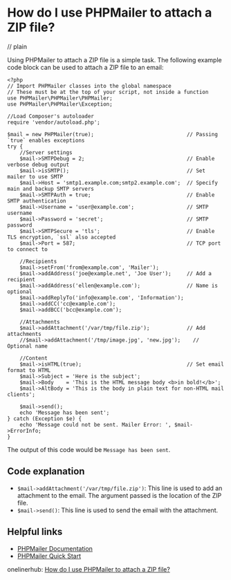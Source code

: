 # How do I use PHPMailer to attach a ZIP file?
// plain

Using PHPMailer to attach a ZIP file is a simple task. The following example code block can be used to attach a ZIP file to an email:

```
<?php
// Import PHPMailer classes into the global namespace
// These must be at the top of your script, not inside a function
use PHPMailer\PHPMailer\PHPMailer;
use PHPMailer\PHPMailer\Exception;

//Load Composer's autoloader
require 'vendor/autoload.php';

$mail = new PHPMailer(true);                              // Passing `true` enables exceptions
try {
    //Server settings
    $mail->SMTPDebug = 2;                                 // Enable verbose debug output
    $mail->isSMTP();                                      // Set mailer to use SMTP
    $mail->Host = 'smtp1.example.com;smtp2.example.com';  // Specify main and backup SMTP servers
    $mail->SMTPAuth = true;                               // Enable SMTP authentication
    $mail->Username = 'user@example.com';                 // SMTP username
    $mail->Password = 'secret';                           // SMTP password
    $mail->SMTPSecure = 'tls';                            // Enable TLS encryption, `ssl` also accepted
    $mail->Port = 587;                                    // TCP port to connect to

    //Recipients
    $mail->setFrom('from@example.com', 'Mailer');
    $mail->addAddress('joe@example.net', 'Joe User');     // Add a recipient
    $mail->addAddress('ellen@example.com');               // Name is optional
    $mail->addReplyTo('info@example.com', 'Information');
    $mail->addCC('cc@example.com');
    $mail->addBCC('bcc@example.com');

    //Attachments
    $mail->addAttachment('/var/tmp/file.zip');            // Add attachments
    //$mail->addAttachment('/tmp/image.jpg', 'new.jpg');    // Optional name

    //Content
    $mail->isHTML(true);                                  // Set email format to HTML
    $mail->Subject = 'Here is the subject';
    $mail->Body    = 'This is the HTML message body <b>in bold!</b>';
    $mail->AltBody = 'This is the body in plain text for non-HTML mail clients';

    $mail->send();
    echo 'Message has been sent';
} catch (Exception $e) {
    echo 'Message could not be sent. Mailer Error: ', $mail->ErrorInfo;
}
```

The output of this code would be `Message has been sent`.

## Code explanation

- `$mail->addAttachment('/var/tmp/file.zip')`: This line is used to add an attachment to the email. The argument passed is the location of the ZIP file.
- `$mail->send()`: This line is used to send the email with the attachment.

## Helpful links
- [PHPMailer Documentation](https://github.com/PHPMailer/PHPMailer)
- [PHPMailer Quick Start](https://github.com/PHPMailer/PHPMailer/wiki/Tutorial)

onelinerhub: [How do I use PHPMailer to attach a ZIP file?](https://onelinerhub.com/phpmailer/how-do-i-use-phpmailer-to-attach-a-zip-file)